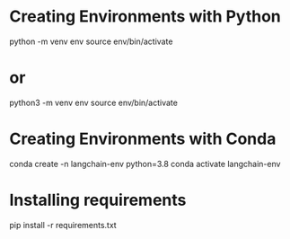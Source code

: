 # Creating Environments with Python
python -m venv env
source env/bin/activate

# or

python3 -m venv env
source env/bin/activate

# Creating Environments with Conda
conda create -n langchain-env python=3.8
conda activate langchain-env

# Installing requirements
pip install -r requirements.txt